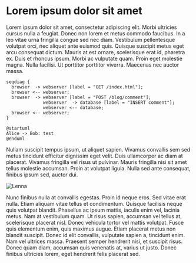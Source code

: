 # Lorem ipsum dolor sit amet

Lorem ipsum dolor sit amet, consectetur adipiscing elit. Morbi ultricies cursus nulla a feugiat. Donec non lorem et metus commodo faucibus. In a leo vitae urna fringilla congue sed nec diam. Vestibulum pellentesque volutpat orci, nec aliquet ante euismod quis. Quisque suscipit metus eget arcu consequat dictum. Mauris at est ornare, scelerisque erat id, pharetra ex. Duis et rhoncus ipsum. Morbi ac vulputate quam. Proin eget molestie magna. Nulla facilisi. Ut porttitor porttitor viverra. Maecenas nec auctor massa.

```seqdiag This is a caption
seqdiag {
  browser  -> webserver [label = "GET /index.html"];
  browser <-- webserver;
  browser  -> webserver [label = "POST /blog/comment"];
              webserver  -> database [label = "INSERT comment"];
              webserver <-- database;
  browser <-- webserver;
}
```

```plantuml
@startuml
Alice -> Bob: test
@enduml
```

Nullam suscipit tempus ipsum, ut aliquet sapien. Vivamus convallis sem sed metus tincidunt efficitur dignissim eget velit. Duis ullamcorper ac diam at placerat. Vivamus fringilla vel risus ut pulvinar. Mauris fringilla nisi sit amet tellus molestie accumsan. Proin at volutpat ligula. Nulla sed ante consequat, finibus ipsum sed, auctor dui.

![Lenna](foo/Lenna.png)

Nunc finibus nulla at convallis egestas. Proin id neque eros. Sed vitae erat nulla. Etiam aliquam vitae tellus et condimentum. Quisque facilisis neque quis volutpat blandit. Phasellus ac ipsum mattis, iaculis enim vel, lacinia metus. Nam at vestibulum quam. Ut risus sapien, accumsan vel tellus at, scelerisque placerat nisl. Donec vehicula tortor vel mattis volutpat. Fusce quis elementum enim, quis maximus augue. Etiam placerat metus non blandit suscipit. Donec id elit convallis, vulputate sapien a, tincidunt enim. Nam vel ultrices massa. Praesent semper hendrerit nisi, et suscipit risus. Donec quam diam, accumsan quis venenatis at, varius ut justo. Donec finibus ultricies lorem, eget hendrerit felis placerat sed.